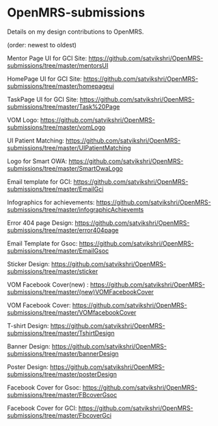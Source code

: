 # OpenMRS-submissions
Details on my design contributions to OpenMRS.

(order: newest to oldest)

Mentor Page UI for GCI Site: https://github.com/satvikshri/OpenMRS-submissions/tree/master/mentorsUI

HomePage UI for GCI Site: https://github.com/satvikshri/OpenMRS-submissions/tree/master/homepageui

TaskPage UI for GCI Site: https://github.com/satvikshri/OpenMRS-submissions/tree/master/Task%20Page

VOM Logo: https://github.com/satvikshri/OpenMRS-submissions/tree/master/vomLogo

UI Patient Matching: https://github.com/satvikshri/OpenMRS-submissions/tree/master/UIPatientMatching

Logo for Smart OWA: https://github.com/satvikshri/OpenMRS-submissions/tree/master/SmartOwaLogo

Email template for GCI: https://github.com/satvikshri/OpenMRS-submissions/tree/master/EmailGci

Infographics for achievements: https://github.com/satvikshri/OpenMRS-submissions/tree/master/infographicAchievemts

Error 404 page Design: https://github.com/satvikshri/OpenMRS-submissions/tree/master/error404page

Email Template for Gsoc: https://github.com/satvikshri/OpenMRS-submissions/tree/master/EmailGsoc

Sticker Design: https://github.com/satvikshri/OpenMRS-submissions/tree/master/sticker

VOM Facebook Cover(new) : https://github.com/satvikshri/OpenMRS-submissions/tree/master/(new)VOMFacebookCover

VOM Facebook Cover: https://github.com/satvikshri/OpenMRS-submissions/tree/master/VOMfacebookCover

T-shirt Design: https://github.com/satvikshri/OpenMRS-submissions/tree/master/TshirtDesign

Banner Design: https://github.com/satvikshri/OpenMRS-submissions/tree/master/bannerDesign

Poster Design: https://github.com/satvikshri/OpenMRS-submissions/tree/master/posterDesign

Facebook Cover for Gsoc: https://github.com/satvikshri/OpenMRS-submissions/tree/master/FBcoverGsoc

Facebook Cover for GCI: https://github.com/satvikshri/OpenMRS-submissions/tree/master/FbcoverGci
